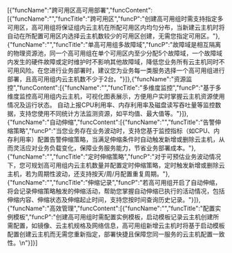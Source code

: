 [{"funcName":"跨可用区高可用部署","funcContent":[{"funcName":"","funcTitle":"跨可用区","funcP":"创建高可用组时需支持指定多可用区，高可用组将保证组内云主机在所配可用区内均匀分布，当新建云主机时将自动在所配置可用区内选择云主机数较少的可用区创建，无需您指定可用区。"},{"funcName":"","funcTitle":"单高可用组多故障域","funcP":"故障域是相互隔离的物理资源池，同一个高可用组在单个可用区内至少分配5个故障域，一个故障域内发生的硬件故障或定时维护时不影响其他故障域，降低您业务所有云主机同时不可用风险。在您进行业务部署时，建议您为业务每一类服务选择一个高可用组进行部署，且高可用组内云主机数不少于2台。"}]},{"funcName":"资源监控","funcContent":[{"funcName":"","funcTitle":"多维度监控","funcP":"基于多维度监控高可用组内云主机，可视化图表展示，方便用户实时掌握云主机资源使用情况及运行状态。 自动上报CPU利用率、内存利用率及磁盘读写吞吐量等监控数据，支持您使用不同统计方法监测资源，如平均值、最大值等。"}]},{"funcName":"自动伸缩","funcContent":[{"funcName":"","funcTitle":"告警伸缩策略","funcP":"当您业务存在业务波动时，支持您基于监控指标（如CPU、内存利用率）配置告警伸缩策略，当满足伸缩条件时自动触发新增或删除云主机，从而灵活应对业务负载变化，保障业务服务能力，节省业务部署成本。"},{"funcName":"","funcTitle":"定时伸缩策略","funcP":"对于可预估业务波动情况下，您可规划高可用组内云主机数量并配置定时伸缩策略，定时触发新增或删除云主机，若为周期性波动，还支持按天/周/月配置重复周期。"},{"funcName":"","funcTitle":"伸缩记录","funcP":"若高可用组开启了自动伸缩，将会记录伸缩策略触发的伸缩活动，帮助您掌握自动伸缩已执行的活动情况，包括伸缩内容、伸缩状态及伸缩起止时间，支持您按时间查询历史记录。"}]},{"funcName":"高效管理","funcContent":[{"funcName":"","funcTitle":"配置实例模板","funcP":"创建高可用组时需配置实例模板，启动模板记录云主机创建所需配置，如镜像、云主机规格及网络信息，高可用组新增云主机时将基于启动模板配置创建云主机而无需您重新指定，部署快捷且保障您同一服务的云主机配置一致性。\n"}]}]